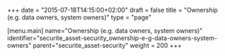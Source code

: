 +++
date = "2015-07-18T14:15:00+02:00"
draft = false
title = "Ownership (e.g. data owners, system owners)"
type = "page"

[menu.main]
name="Ownership (e.g. data owners, system owners)"
identifier="securite_asset-security_ownership-e-g-data-owners-system-owners"
parent="securite_asset-security"
weight = 200
+++